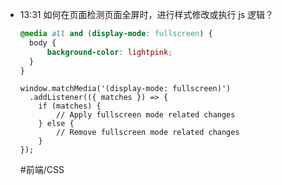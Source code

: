 
- 13:31 
	如何在页面检测页面全屏时，进行样式修改或执行 js 逻辑？
	```CSS
	@media all and (display-mode: fullscreen) {
	  body {
	      background-color: lightpink;
	  }
	}
	```
	```JS
	window.matchMedia('(display-mode: fullscreen)')
	  .addListener(({ matches }) => {
	    if (matches) {
	        // Apply fullscreen mode related changes
	    } else {
	        // Remove fullscreen mode related changes
	    }
	});
	```
	
	#前端/CSS  